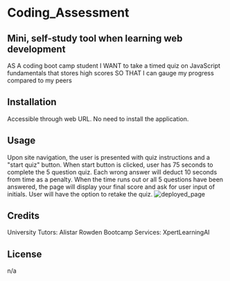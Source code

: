 # Coding_Assessment

## Mini, self-study tool when learning web development

AS A coding boot camp student
I WANT to take a timed quiz on JavaScript fundamentals that stores high scores
SO THAT I can gauge my progress compared to my peers


## Installation
Accessible through web URL. No need to install the application.

## Usage
Upon site navigation, the user is presented with quiz instructions and a "start quiz" button.
When start button is clicked, user has 75 seconds to complete the 5 question quiz.
Each wrong answer will deduct 10 seconds from time as a penalty.
When the time runs out or all 5 questions have been answered, the page will display your final score and ask for user input of initials.
User will have the option to retake the quiz.
    ![deployed_page](assets/mock-up.png)

## Credits
University Tutors: Alistar Rowden
Bootcamp Services: XpertLearningAI

## License
n/a
